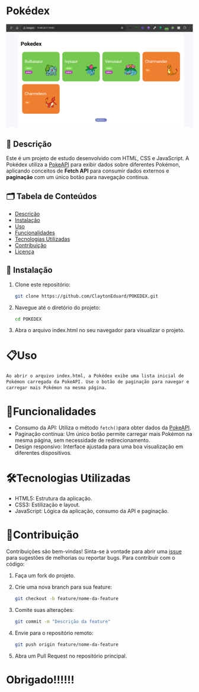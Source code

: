 # Pokédex

![Pokédex](image.png)

## 📖 Descrição

Este é um projeto de estudo desenvolvido com HTML, CSS e JavaScript. A Pokédex utiliza a [PokeAPI](https://pokeapi.co/) para exibir dados sobre diferentes Pokémon, aplicando conceitos de **Fetch API** para consumir dados externos e **paginação** com um único botão para navegação contínua.

## 🗂️ Tabela de Conteúdos

- [Descrição](#descrição)
- [Instalação](#instalação)
- [Uso](#uso)
- [Funcionalidades](#funcionalidades)
- [Tecnologias Utilizadas](#tecnologias-utilizadas)
- [Contribuição](#contribuição)
- [Licença](#licença)

## 🚀 Instalação

1. Clone este repositório:

   ```bash
   git clone https://github.com/ClaytonEduard/POKEDEX.git
   ```
2. Navegue até o diretório do projeto:
   ```bash
   cd POKEDEX
   ```
3. Abra o arquivo index.html no seu navegador para visualizar o projeto.

# 📋Uso

    Ao abrir o arquivo index.html, a Pokédex exibe uma lista inicial de Pokémon carregada da PokeAPI. Use o botão de paginação para navegar e carregar mais Pokémon na mesma página.

# 🌟Funcionalidades

- Consumo da API: Utiliza o método <code>fetch()</code>para obter dados da [PokeAPI](https://pokeapi.co/).
- Paginação contínua: Um único botão permite carregar mais Pokémon na mesma página, sem necessidade de redirecionamento.
- Design responsivo: Interface ajustada para uma boa visualização em diferentes dispositivos.

# 🛠️Tecnologias Utilizadas

- HTML5: Estrutura da aplicação.
- CSS3: Estilização e layout.
- JavaScript: Lógica da aplicação, consumo da API e paginação.

# 🤝Contribuição

Contribuições são bem-vindas! Sinta-se à vontade para abrir uma [issue](https://github.com/ClaytonEduard/POKEDEX/issues) para sugestões de melhorias ou reportar bugs. Para contribuir com o código:

1. Faça um fork do projeto.

2. Crie uma nova branch para sua feature:

   ```bash
   git checkout -b feature/nome-da-feature

   ```

3. Comite suas alterações:
   ```bash
   git commit -m "Descrição da feature"
   ```
4. Envie para o repositório remoto:
   ```bash
   git push origin feature/nome-da-feature
   ```
5. Abra um Pull Request no repositório principal.

##

<h1>Obrigado!!!!!!</h1>
